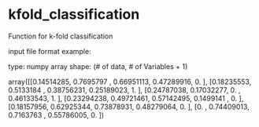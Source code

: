 # kfold_classification
Function for k-fold classification

input file format example:

type: numpy array
shape: (# of data, # of Variables + 1)

array([[0.14514285, 0.7695797 , 0.66951113, 0.47289916, 0.        ],
       [0.18235553, 0.5133184 , 0.38756231, 0.25189023, 1.        ],
       [0.24787038, 0.17032277, 0.        , 0.46133543, 1.        ],
       [0.23294238, 0.49721461, 0.57142495, 0.1499141 , 0.        ],
       [0.18157956, 0.62925344, 0.73878931, 0.48279064, 0.        ],
       [0.        , 0.74409013, 0.7163763 , 0.55786005, 0.        ])

